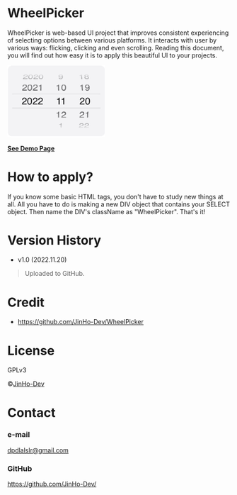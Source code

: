 # WheelPicker
WheelPicker is web-based UI project that improves consistent experiencing of selecting options between various platforms.
It interacts with user by various ways: flicking, clicking and even scrolling.
Reading this document, you will find out how easy it is to apply this beautiful UI to your projects.

<img src="sample/screenshot.gif" width="220">

[**See Demo Page**](https://jinho-dev.github.io/wheelpicker)

# How to apply?
If you know some basic HTML tags, you don't have to study new things at all.
All you have to do is making a new DIV object that contains your SELECT object.
Then name the DIV's className as "WheelPicker".
That's it!
# Version History
* v1.0 (2022.11.20)
> Uploaded to GitHub. 

# Credit
* https://github.com/JinHo-Dev/WheelPicker

# License
GPLv3

&copy;<a href="https://github.com/JinHo-Dev/">JinHo-Dev</a>

# Contact
### e-mail
dpdlalslr@gmail.com

### GitHub
https://github.com/JinHo-Dev/
